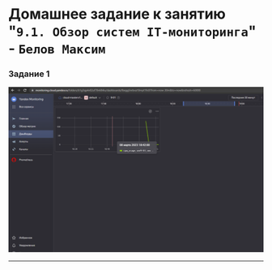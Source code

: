 # Домашнее задание к занятию "`9.1. Обзор систем IT-мониторинга`" - `Белов Максим`


### Задание 1

![alt text](https://github.com/Maxterx10/9-01/blob/main/Screenshot_5.png)

---
